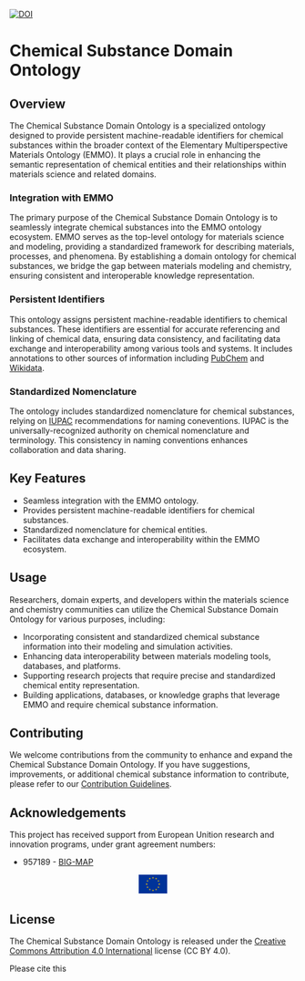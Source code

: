 

<!-- markdownlint-disable MD033 -->
[![DOI](https://zenodo.org/badge/697870611.svg)](https://zenodo.org/doi/10.5281/zenodo.10254978)

# Chemical Substance Domain Ontology

## Overview

The Chemical Substance Domain Ontology is a specialized ontology designed to provide persistent machine-readable identifiers for chemical substances within the broader context of the Elementary Multiperspective Materials Ontology (EMMO). It plays a crucial role in enhancing the semantic representation of chemical entities and their relationships within materials science and related domains.

### Integration with EMMO

The primary purpose of the Chemical Substance Domain Ontology is to seamlessly integrate chemical substances into the EMMO ontology ecosystem. EMMO serves as the top-level ontology for materials science and modeling, providing a standardized framework for describing materials, processes, and phenomena. By establishing a domain ontology for chemical substances, we bridge the gap between materials modeling and chemistry, ensuring consistent and interoperable knowledge representation.

### Persistent Identifiers

This ontology assigns persistent machine-readable identifiers to chemical substances. These identifiers are essential for accurate referencing and linking of chemical data, ensuring data consistency, and facilitating data exchange and interoperability among various tools and systems. It includes annotations to other sources of information including [PubChem](https://pubchem.ncbi.nlm.nih.gov/) and [Wikidata](https://www.wikidata.org/). 

### Standardized Nomenclature

The ontology includes standardized nomenclature for chemical substances, relying on [IUPAC](https://iupac.org/what-we-do/nomenclature/) recommendations for naming coneventions. IUPAC is the universally-recognized authority on chemical nomenclature and terminology. This consistency in naming conventions enhances collaboration and data sharing.

## Key Features

- Seamless integration with the EMMO ontology.
- Provides persistent machine-readable identifiers for chemical substances.
- Standardized nomenclature for chemical entities.
- Facilitates data exchange and interoperability within the EMMO ecosystem.

## Usage

Researchers, domain experts, and developers within the materials science and chemistry communities can utilize the Chemical Substance Domain Ontology for various purposes, including:

- Incorporating consistent and standardized chemical substance information into their modeling and simulation activities.
- Enhancing data interoperability between materials modeling tools, databases, and platforms.
- Supporting research projects that require precise and standardized chemical entity representation.
- Building applications, databases, or knowledge graphs that leverage EMMO and require chemical substance information.

## Contributing

We welcome contributions from the community to enhance and expand the Chemical Substance Domain Ontology. If you have suggestions, improvements, or additional chemical substance information to contribute, please refer to our [Contribution Guidelines](CONTRIBUTING.md).

## Acknowledgements

This project has received support from European Unition research and innovation programs, under grant agreement numbers:

* 957189 - [BIG-MAP](http://www.big-map.eu/) 

<div style="text-align:center">
  <img src="documentation/images/flag_of_europe.png" alt="EU-Flag" width="50">
</div>

## License

The Chemical Substance Domain Ontology is released under the [Creative Commons Attribution 4.0 International](https://creativecommons.org/licenses/by/4.0/legalcode) license (CC BY 4.0).

Please cite this 
